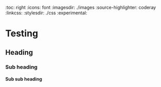 :toc: right
:icons: font
:imagesdir: ./images
:source-highlighter: coderay
:linkcss:
:stylesdir: ./css
:experimental:

# Testing

## Heading

### Sub heading

#### Sub sub heading
